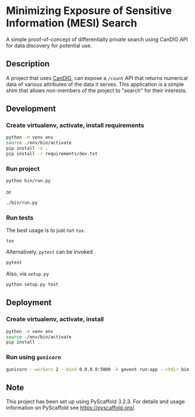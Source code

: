 # Minimizing Exposure of Sensitive Information (MESI) Search

A simple proof-of-concept of differentially private search using CanDIG
API for data discovery for potential use. 

## Description

A project that uses [CanDIG](https://www.distributedgenomics.ca/), can expose 
a `/count` API that returns numerical data of various attributes of the data
it serves. This application is a simple shim that allows non-members of the
project to "search" for their interests.

## Development

### Create virtualenv, activate, install requirements

```bash
python -m venv env
source ./env/bin/activate
pip install -e .
pip install -r requirements/dev.txt
```

### Run project

```bash 
python bin/run.py
```
or
```bash
./bin/run.py
```

### Run tests

The best usage is to just run `tox`.

```
tox
```

Alternatively, `pytest` can be invoked

```bash
pytest
```

Also, via `setup.py`

```bash
python setup.py test
```

## Deployment

### Create virtualenv, activate, install

```bash
python -m venv env
source ./env/bin/activate
pip install .
```

### Run using `gunicorn`

```bash
gunicorn --workers 2 --bind 0.0.0.0:5000 -k gevent run:app --chdir bin
```


## Note
This project has been set up using PyScaffold 3.2.3. For details and usage
information on PyScaffold see https://pyscaffold.org/.
